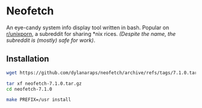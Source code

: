 # Neofetch

An eye-candy system info display tool written in bash. Popular on [r/unixporn](https://reddit.com/r/unixporn), a subreddit for sharing \*nix rices. *(Despite the name, the subreddit is (mostly) safe for work)*.

## Installation

```sh
wget https://github.com/dylanaraps/neofetch/archive/refs/tags/7.1.0.tar.gz -O neofetch-7.1.0.tar.gz

tar xf neofetch-7.1.0.tar.gz
cd neofetch-7.1.0

make PREFIX=/usr install
```
